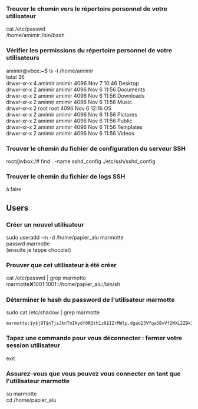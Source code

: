 ### Trouver le chemin vers le répertoire personnel de votre utilisateur

cat /etc/passwd  
/home/amimir:/bin/bash

### Vérifier les permissions du répertoire personnel de votre utilisateurs

amimir@vbox:~$ ls -l /home/amimir  
total 36  
drwxr-xr-x 4 amimir amimir 4096 Nov  7 10:46 Desktop  
drwxr-xr-x 2 amimir amimir 4096 Nov  6 11:56 Documents  
drwxr-xr-x 2 amimir amimir 4096 Nov  6 11:56 Downloads  
drwxr-xr-x 2 amimir amimir 4096 Nov  6 11:56 Music  
drwxr-xr-x 2 root   root   4096 Nov  6 12:16 OS  
drwxr-xr-x 2 amimir amimir 4096 Nov  6 11:56 Pictures  
drwxr-xr-x 2 amimir amimir 4096 Nov  6 11:56 Public  
drwxr-xr-x 2 amimir amimir 4096 Nov  6 11:56 Templates  
drwxr-xr-x 2 amimir amimir 4096 Nov  6 11:56 Videos  


 
### Trouver le chemin du fichier de configuration du serveur SSH

root@vbox:/# find . -name sshd_config
./etc/ssh/sshd_config

### Trouver le chemin du fichier de logs SSH
à faire



## Users
### Créer un nouvel utilisateur  
sudo useradd -m -d /home/papier_alu marmotte  
passwd marmotte  
(ensuite je tappe chocolat)  

### Prouver que cet utilisateur à été créer
cat /etc/passwd | grep marmotte
marmotte:x:1001:1001::/home/papier_alu:/bin/sh

### Déterminer le hash du password de l'utilisateur marmotte
sudo cat /etc/shadow | grep marmotte  
```
marmotte:$y$j9T$nTjsJknTmIKydf0RQth1z0$IZrMWlp.dgao23VYqa5BvVf2WXL2Z9k1NFrThfdyNC4:20034:0:99999:7:::
```


### Tapez une commande pour vous déconnecter : fermer votre session utilisateur
exit

### Assurez-vous que vous pouvez vous connecter en tant que l'utilisateur marmotte
su marmotte  
cd /home/papier_alu
